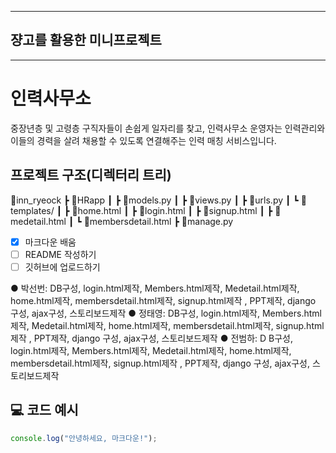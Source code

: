 
---

## 쟝고를 활용한 미니프로젝트

---

# 인력사무소

중장년층 및 고령층 구직자들이 손쉽게 일자리를 찾고, 
인력사무소 운영자는 인력관리와 이들의 경력을 살려 채용할 수 있도록 연결해주는 인력 매칭 서비스입니다.

## 프로젝트 구조(디렉터리 트리)

📂inn_ryeock
 ┣ 📂HRapp
 ┃ ┣ 📜models.py
 ┃ ┣ 📜views.py
 ┃ ┣ 📜urls.py
 ┃ ┗ 📂templates/
 ┃    ┣ 📜home.html
 ┃    ┣ 📜login.html
 ┃    ┣ 📜signup.html
 ┃    ┣ 📜medetail.html
 ┃    ┗ 📜membersdetail.html
 ┣ 📜manage.py


- [x] 마크다운 배움  
- [ ] README 작성하기  
- [ ] 깃허브에 업로드하기

● 박선번: 
DB구성, login.html제작, Members.html제작, Medetail.html제작, home.html제작, membersdetail.html제작, signup.html제작
, PPT제작, django 구성, ajax구성, 스토리보드제작
● 정태영: 
DB구성, login.html제작, Members.html제작, Medetail.html제작, home.html제작, membersdetail.html제작, signup.html제작
, PPT제작, django 구성, ajax구성, 스토리보드제작
● 전범하: D
B구성, login.html제작, Members.html제작, Medetail.html제작, home.html제작, membersdetail.html제작, signup.html제작
, PPT제작, django 구성, ajax구성, 스토리보드제작

## 💻 코드 예시

```javascript
console.log("안녕하세요, 마크다운!");
